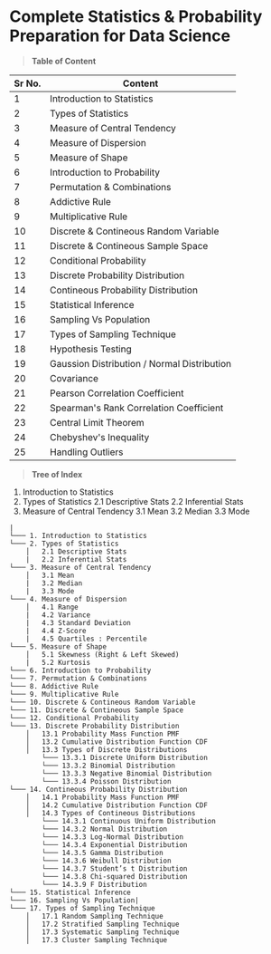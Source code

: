 # Complete Statistics & Probability Preparation for Data Science


> **Table of Content**

|Sr No.|Content|
|---|---|
|1|Introduction to Statistics|
|2|Types of Statistics|
|3|Measure of Central Tendency|
|4|Measure of Dispersion|
|5|Measure of Shape|
|6|Introduction to Probability|
|7|Permutation & Combinations|
|8|Addictive Rule|
|9|Multiplicative Rule|
|10|Discrete & Contineous Random Variable|
|11|Discrete & Contineous Sample Space|
|12|Conditional Probability|
|13|Discrete Probability Distribution|
|14|Contineous Probability Distribution|
|15|Statistical Inference|
|16|Sampling Vs Population|
|17|Types of Sampling Technique|
|18|Hypothesis Testing|
|19|Gaussion Distribution / Normal Distribution|
|20|Covariance|
|21|Pearson Correlation Coefficient|
|22|Spearman's Rank Correlation Coefficient|
|23|Central Limit Theorem|
|24|Chebyshev's Inequality|
|25|Handling Outliers|

> **Tree of Index**

1. Introduction to Statistics
2. Types of Statistics
   2.1 Descriptive Stats
   2.2 Inferential Stats
3. Measure of Central Tendency
   3.1 Mean
   3.2 Median
   3.3 Mode
 ```
|
└─── 1. Introduction to Statistics
└─── 2. Types of Statistics
     │   2.1 Descriptive Stats
     |   2.2 Inferential Stats   
└─── 3. Measure of Central Tendency
     │   3.1 Mean
     |   3.2 Median
     |   3.3 Mode
└─── 4. Measure of Dispersion
     │   4.1 Range
     |   4.2 Variance
     |   4.3 Standard Deviation
     |   4.4 Z-Score
     |   4.5 Quartiles : Percentile
└─── 5. Measure of Shape
     │   5.1 Skewness (Right & Left Skewed)
     |   5.2 Kurtosis
└─── 6. Introduction to Probability
└─── 7. Permutation & Combinations
└─── 8. Addictive Rule
└─── 9. Multiplicative Rule
└─── 10. Discrete & Contineous Random Variable
└─── 11. Discrete & Contineous Sample Space
└─── 12. Conditional Probability
└─── 13. Discrete Probability Distribution
     │   13.1 Probability Mass Function PMF
     │   13.2 Cumulative Distribution Function CDF
     │   13.3 Types of Discrete Distributions
         └─── 13.3.1 Discrete Uniform Distribution
         └─── 13.3.2 Binomial Distribution
         └─── 13.3.3 Negative Binomial Distribution
         └─── 13.3.4 Poisson Distribution
└─── 14. Contineous Probability Distribution
     │   14.1 Probability Mass Function PMF
     │   14.2 Cumulative Distribution Function CDF        
     │   14.3 Types of Contineous Distributions     
         └─── 14.3.1 Continuous Uniform Distribution
         └─── 14.3.2 Normal Distribution
         └─── 14.3.3 Log-Normal Distribution
         └─── 14.3.4 Exponential Distribution
         └─── 14.3.5 Gamma Distribution
         └─── 14.3.6 Weibull Distribution
         └─── 14.3.7 Student’s t Distribution
         └─── 14.3.8 Chi-squared Distribution         
         └─── 14.3.9 F Distribution   
└─── 15. Statistical Inference    
└─── 16. Sampling Vs Population|
└─── 17. Types of Sampling Technique
     │   17.1 Random Sampling Technique
     │   17.2 Stratified Sampling Technique        
     │   17.3 Systematic Sampling Technique
     │   17.3 Cluster Sampling Technique
      
```
  








